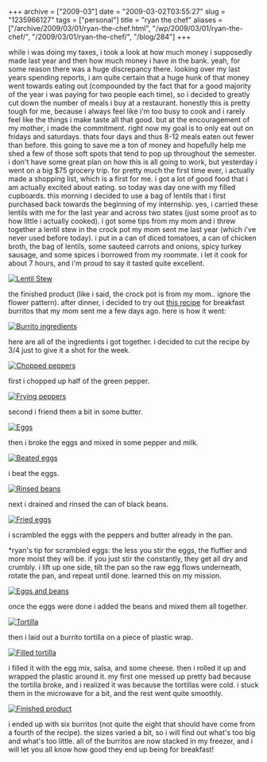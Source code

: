 +++
archive = ["2009-03"]
date = "2009-03-02T03:55:27"
slug = "1235966127"
tags = ["personal"]
title = "ryan the chef"
aliases = ["/archive/2009/03/01/ryan-the-chef.html", "/wp/2009/03/01/ryan-the-chef/", "/2009/03/01/ryan-the-chef/", "/blog/284"]
+++

while i was doing my taxes, i took a look at how much money i supposedly
made last year and then how much money i have in the bank. yeah, for some
reason there was a huge discrepancy there. looking over my last years
spending reports, i am quite certain that a huge hunk of that money went
towards eating out (compounded by the fact that for a good majority of the
year i was paying for two people each time), so i decided to greatly cut
down the number of meals i buy at a restaurant. honestly this is pretty
tough for me, because i always feel like i'm too busy to cook and i rarely
feel like the things i make taste all that good. but at the encouragement
of my mother, i made the commitment. right now my goal is to only eat out
on fridays and saturdays. thats four days and thus 8-12 meals eaten out
fewer than before. this going to save me a ton of money and hopefully help
me shed a few of those soft spots that tend to pop up throughout the
semester. i don't have some great plan on how this is all going to work,
but yesterday i went on a big $75 grocery trip. for pretty much the first
time ever, i actually made a shopping list, which is a first for me. i got
a lot of good food that i am actually excited about eating. so today was
day one with my filled cupboards. this morning i decided to use a bag of
lentils that i first purchased back towards the beginning of my
internship. yes, i carried these lentils with me for the last year and
across two states (just some proof as to how little i actually cooked).
i got some tips from my mom and i threw together a lentil stew in the
crock pot my mom sent me last year (which i've never used before today).
i put in a can of diced tomatoes, a can of chicken broth, the bag of
lentils, some sauteed carrots and onions, spicy turkey sausage, and some
spices i borrowed from my roommate. i let it cook for about 7 hours, and
i'm proud to say it tasted quite excellent. 

[![Lentil Stew][1]][2]

the finished product (like i said, the crock pot is from my mom.. ignore
the flower pattern). after dinner, i decided to try out [this recipe][3]
for breakfast burritos that my mom sent me a few days ago. here is how it
went: 

[![Burrito ingredients][4]][5]

here are all of the ingredients i got together. i decided to cut the
recipe by 3/4 just to give it a shot for the week. 

[![Chopped peppers][6]][7]

first i chopped up half of the green pepper. 

[![Frying peppers][8]][9]

second i friend them a bit in some butter. 

[![Eggs][10]][11]

then i broke the eggs and mixed in some pepper and milk. 

[![Beated eggs][12]][13]

i beat the eggs. 

[![Rinsed beans][14]][15]

next i drained and rinsed the can of black beans. 

[![Fried eggs][16]][17]

i scrambled the eggs with the peppers and butter already in the pan.

\*ryan's tip for scrambled eggs: the less you stir the eggs, the fluffier
and more moist they will be. if you just stir the constantly, they get all
dry and crumbly. i lift up one side, tilt the pan so the raw egg flows
underneath, rotate the pan, and repeat until done. learned this on my
mission. 

[![Eggs and beans][18]][19]

once the eggs were done i added the beans and mixed them all together. 

[![Tortilla][20]][21]

then i laid out a burrito tortilla on a piece of plastic wrap. 

[![Filled tortilla][22]][23]

i filled it with the egg mix, salsa, and some cheese. then i rolled it up
and wrapped the plastic around it. my first one messed up pretty bad
because the tortilla broke, and i realized it was because the tortillas
were cold. i stuck them in the microwave for a bit, and the rest went
quite smoothly. 

[![Finished product][24]][25]

i ended up with six burritos (not quite the eight that should have come
from a fourth of the recipe). the sizes varied a bit, so i will find out
what's too big and what's too little. all of the burritos are now stacked
in my freezer, and i will let you all know how good they end up being for
breakfast!

[1]: http://farm4.static.flickr.com/3616/3321668566_25bbfcef43.jpg
[2]: http://www.flickr.com/photos/28471535@N02/3321668566 (View 'Lentil Stew' on Flickr.com)
[3]: http://www.thesimpledollar.com/2009/02/20/bulk-breakfast-burritos-convenient-cheap-healthy-and-easier-than-you-think/
[4]: http://farm4.static.flickr.com/3599/3321669028_420d442de9.jpg
[5]: http://www.flickr.com/photos/28471535@N02/3321669028 (View 'Burrito ingredients' on Flickr.com)
[6]: http://farm4.static.flickr.com/3658/3320839331_25e827eca8.jpg
[7]: http://www.flickr.com/photos/28471535@N02/3320839331 (View 'Chopped peppers' on Flickr.com)
[8]: http://farm4.static.flickr.com/3542/3320839783_19b0352483.jpg
[9]: http://www.flickr.com/photos/28471535@N02/3320839783 (View 'Frying peppers' on Flickr.com)
[10]: http://farm4.static.flickr.com/3583/3320840275_e2e1cc7ce8.jpg
[11]: http://www.flickr.com/photos/28471535@N02/3320840275 (View 'Eggs' on Flickr.com)
[12]: http://farm4.static.flickr.com/3545/3320840859_612a0f0bfa.jpg
[13]: http://www.flickr.com/photos/28471535@N02/3320840859 (View 'Beated eggs' on Flickr.com)
[14]: http://farm4.static.flickr.com/3548/3320841399_73c94f2768.jpg
[15]: http://www.flickr.com/photos/28471535@N02/3320841399 (View 'Rinsed beans' on Flickr.com)
[16]: http://farm4.static.flickr.com/3634/3321671860_210b5a8e96.jpg
[17]: http://www.flickr.com/photos/28471535@N02/3321671860 (View 'Fried eggs' on Flickr.com)
[18]: http://farm4.static.flickr.com/3623/3321672168_3df26834dd.jpg
[19]: http://www.flickr.com/photos/28471535@N02/3321672168 (View 'Eggs and beans' on Flickr.com)
[20]: http://farm4.static.flickr.com/3610/3320842391_9795359d62.jpg
[21]: http://www.flickr.com/photos/28471535@N02/3320842391 (View 'Tortilla' on Flickr.com)
[22]: http://farm4.static.flickr.com/3556/3321672944_310ac99f2c.jpg
[23]: http://www.flickr.com/photos/28471535@N02/3321672944 (View 'Filled tortilla' on Flickr.com)
[24]: http://farm4.static.flickr.com/3578/3320843169_c2099f8822.jpg
[25]: http://www.flickr.com/photos/28471535@N02/3320843169 (View 'Finished product' on Flickr.com)

